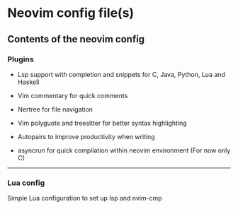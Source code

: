 # Neovim config file(s)

## Contents of the neovim config

### Plugins

* Lsp support with completion and snippets for C, Java, Python, Lua and Haskell

* Vim commentary for quick comments

* Nertree for file navigation

* Vim polyguote and treesitter for better syntax highlighting

* Autopairs to improve productivity when writing 

* asyncrun for quick compilation within neovim environment (For now only C)

---

### Lua config

Simple Lua configuration to set up lsp and nvim-cmp



